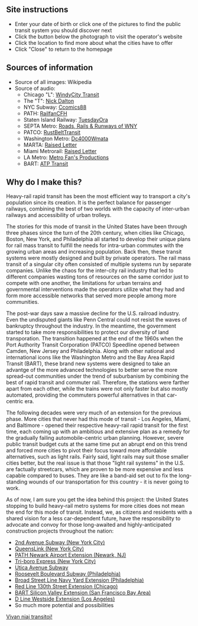 ## Site instructions

- Enter your date of birth or click one of the pictures to find the public transit system you should discover next
- Click the button below the photograph to visit the operator's website
- Click the location to find more about what the cities have to offer
- Click "Close" to return to the homepage

## Sources of information

- Source of all images: Wikipedia
- Source of audio: 
    - Chicago "L": [WindyCity Transit](https://www.youtube.com/watch?v=bVgdTxfzW54)
    - The "T": [Nick Dalton](https://www.youtube.com/watch?v=j8al381dNb0)
    - NYC Subway: [Ccomics88](https://freesound.org/people/Ccomics88/sounds/434085/)
    - PATH: [RailfanCFH](https://www.youtube.com/watch?v=Tdxj4VPF5rY)
    - Staten Island Railway: [TuesdayOra](https://www.youtube.com/watch?v=-m3kzQZI9CE)
    - SEPTA Metro: [Roads, Rails & Runways of WNY](https://www.youtube.com/watch?v=seUd-rgOKF0)
    - PATCO: [RustBeltTransit](https://www.youtube.com/watch?v=q3tYIAxDE4k)
    - Washington Metro: [Dc4000Wmata](https://www.youtube.com/watch?v=TO63qtY-xuY)
    - MARTA: [Raised Letter](https://www.youtube.com/shorts/GxxkBYIbZLc)
    - Miami Metrorail: [Raised Letter](https://www.youtube.com/shorts/S1b9y-hgU3I)
    - LA Metro: [Metro Fan's Productions](https://www.youtube.com/watch?v=6jzoomhMgxI&t=58s)
    - BART: [ATP Transit](https://www.youtube.com/watch?v=esLxOKDHnIY)

## Why do I make this? 

Heavy-rail rapid transit has been the most efficient way to transport a city's population since its creation. It is the perfect balance for passenger railways, combining the best of two worlds with the capacity of inter-urban railways and accessibility of urban trolleys.

The stories for this mode of transit in the United States have been through three phases since the turn of the 20th century, when cities like Chicago, Boston, New York, and Philadelphia all started to develop their unique plans for rail mass transit to fulfill the needs for intra-urban commutes with the growing urban areas and increasing population. Back then, these transit systems were mostly designed and built by private operators. The rail mass transit of a singular city often consisted of multiple systems run by separate companies. Unlike the chaos for the inter-city rail industry that led to different companies wasting tons of resources on the same corridor just to compete with one another, the limitations for urban terrains and governmental interventions made the operators utilize what they had and form more accessible networks that served more people among more communities.

The post-war days saw a massive decline for the U.S. railroad industry. Even the undisputed giants like Penn Central could not resist the waves of bankruptcy throughout the industry. In the meantime, the government started to take more responsibilities to protect our diversity of land transporation. The transition happened at the end of the 1960s when the Port Authority Transit Corporation (PATCO) Speedline opened between Camden, New Jersey and Philadelphia. Along with other national and international icons like the Washington Metro and the Bay Area Rapid Transit (BART), these brand new systems were designed to take an advantge of the more advanced technologies to better serve the more spread-out communities under the trend of suburbanism by combining the best of rapid transit and commuter rail. Therefore, the stations were farther apart from each other, while the trains were not only faster but also mostly automated, providing the commuters powerful alternatives in that car-centric era.

The following decades were very much of an extension for the previous phase. More cities that never had this mode of transit - Los Angeles, Miami, and Baltimore - opened their respective heavy-rail rapid transit for the first time, each coming up with an ambitious and extensive plan as a remedy for the gradually failing automobile-centric urban planning. However, severe public transit budget cuts at the same time put an abrupt end on this trend and forced more cities to pivot their focus toward more affordable alternatives, such as light rails. Fairly said, light rails may suit those smaller cities better, but the real issue is that those "light rail systems" in the U.S. are factually streetcars, which are proven to be more expensive and less capable compared to buses. They are like a band-aid set out to fix the long-standing wounds of our transportation for this country - it is never going to work.

As of now, I am sure you get the idea behind this project: the United States stopping to build heavy-rail metro systems for more cities does not mean the end for this mode of transit. Instead, we, as citizens and residents with a shared vision for a less car-dependent future, have the responsibility to advocate and convoy for those long-awaited and highly-anticipated construction projects throughout the nation: 

- [2nd Avenue Subway (New York City)](https://www.mta.info/project/second-avenue-subway-phase-2)
- [QueensLink (New York City)](https://thequeenslink.org)
- [PATH Newark Airport Extension (Newark, NJ)](https://www.panynj.gov/path/en/modernizing-path/extension-project.html)
- [Tri-boro Express (New York City)](https://rpa.org/work/campaigns/triboro)
- [Utica Avenue Subway](https://www.mta.info/project/utica-avenue-transit-improvements-study)
- [Roosevelt Boulevard Subway (Philadelphia)](https://blvdsubway.com)
- [Broad Street Line Navy Yard Extension (Philadelphia)](https://www.inquirer.com/transportation/broad-street-line-extension-rail-navy-yard-septa-subway-20190201.html#:~:text=SEPTA%20pitched%20three%20proposals%20on,%241.5%20billion%20and%20%241.6%20billion.)
- [Red Line 130th Street Extension (Chicago)](https://www.transitchicago.com/rle)
- [BART Silicon Valley Extension (San Francisco Bay Area)](https://www.vta.org/projects/bart-sv/phase-ii)
- [D Line Westside Extension (Los Angeles)](https://www.metro.net/projects/westside)
- So much more potential and possibilities

[Vivan niaj transitoj!](https://lernu.net)
